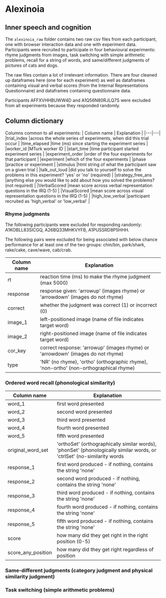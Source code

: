 # Alexinoia
## Inner speech and cognition

The `alexinoia_raw` folder contains two raw csv files from each participant, one with browser interaction data and one with experiment data. Participants were recruited to participate in four behavioural experiments: rhyme judgments from images, task switching with simple arithmetic problems, recall for a string of words, and same/different judgments of pictures of cats and dogs.

The raw files contain a lot of irrelevant information. There are four cleaned up dataframes here (one for each experiment) as well as dataframes containing visual and verbal scores (from the Internal Representations Questionnaire) and dataframes containing questionnaire data.

Participants AFFXVHHBUWW4D and A1Q56N80RJLQ7S were excluded from all experiments because they responded randomly. 

## Column dictionary
Columns common to all experiments:
| Column name  | Explanation  |
|---|---|
|trial_index   |across the whole series of experiments, when did this trial occur   |
|time_elapsed  |time (ms) since starting the experiment series   |
|worker_id   |MTurk worker ID   |
|start_time   |time participant started experiment series   |
|experiment_order   |order of the four experiments for that participant   |
|experiment   |which of the four experiments  |
|phase   |practice or experiment   |
|stimulus   |html string of what the participant saw on a given trial   |
|talk_out_loud   |did you talk to yourself to solve the problems in this experiment? 'yes' or 'no' (required)   |
|strategy_free_ans   |anything else you would like to add about how you solved the problems? (not required)   |
|VerbalScored   |mean score across verbal representation questions in the IRQ (1-5)   |
|VisualScored   |mean score across visual representation questions in the IRQ (1-5)   |
|high_low_verbal   |participant recruited as 'high_verbal' or 'low_verbal' |

### Rhyme judgments
The following participants were excluded for responding randomly: A1KOBLL83SICGQ, A26BQ33MHKVYFB, A1PUSSRD8P5HHH.

The following pairs were excluded for being associated with below chance performance for at least one of the two groups: chin/bin, park/shark, rake/cake, cave/wave, cab/crab.

|Column name   |Explanation   |
|---|---|
|rt   |reaction time (ms) to make the rhyme judgment (max 5000)   |
|response   |response given: 'arrowup' (images rhyme) or 'arrowdown' (images do not rhyme)   |
|correct  |whether the judgment was correct (1) or incorrect (0)   |
|image_1   |left-positioned image (name of file indicates target word)   |
|image_2   |right-positioned image (name of file indicates target word)   |
|cor_key   |correct response: 'arrowup' (images rhyme) or 'arrowdown' (images do not rhyme)   |
|type   |'NR' (no rhyme), 'ortho' (orthographic rhyme), 'non-ortho' (non-orthographical rhyme)   |

### Ordered word recall (phonological similarity)

|Column name   |Explanation   |
|---|---|
|word_1   |first word presented  |
|word_2   |second word presented  |
|word_3  |third word presented  |
|word_4   |fourth word presented |
|word_5   |fifth word presented |
|original_word_set   |'orthoSet' (orthographically similar words), 'phonSet' (phonologically similar words, or 'ctrlSet' (no-similarity words |
|response_1   |first word produced - if nothing, contains the string 'none'  |
|response_2   |second word produced - if nothing, contains the string 'none'  |
|response_3  |third word produced  - if nothing, contains the string 'none' |
|response_4   |fourth word produced - if nothing, contains the string 'none' |
|response_5   |fifth word produced - if nothing, contains the string 'none' |
|score   |how many did they get right in the right position (0-5) |
|score_any_position   |how many did they get right regardless of position  |

### Same-different judgments (category judgment and physical similarity judgment)

### Task switching (simple arithmetic problems)
